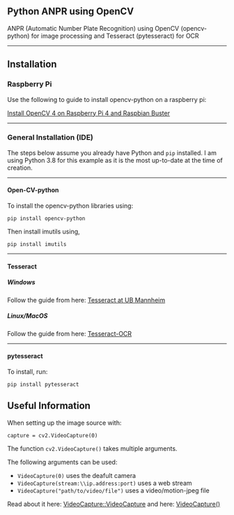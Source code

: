 ## Python ANPR using OpenCV

ANPR (Automatic Number Plate Recognition) using OpenCV (opencv-python) for image processing and Tesseract (pytesseract) for OCR
***
## Installation

### Raspberry Pi
Use the following to guide to install opencv-python on a raspberry pi:

[Install OpenCV 4 on Raspberry Pi 4 and Raspbian Buster](https://www.pyimagesearch.com/2019/09/16/install-opencv-4-on-raspberry-pi-4-and-raspbian-buster/)
***

### General Installation (IDE)
The steps below assume you already have Python and `pip` installed. I am using Python 3.8 for this example as it is the most up-to-date at the time of creation.
***
#### Open-CV-python

To install the opencv-python libraries using:

`pip install opencv-python`

Then install imutils using,

`pip install imutils`
***
#### Tesseract

##### Windows

Follow the guide from here: [Tesseract at UB Mannheim](https://github.com/UB-Mannheim/tesseract/wiki)

##### Linux/MacOS

Follow the guide from here: [Tesseract-OCR](https://github.com/tesseract-ocr/tesseract/wiki)
***
#### pytesseract

To install, run:

`pip install pytesseract`


## Useful Information

When setting up the image source with:

`capture = cv2.VideoCapture(0)`

The function `cv2.VideoCapture()` takes multiple arguments.

The following arguments can be used:
- `VideoCapture(0)` uses the deafult camera
- `VideoCapture(stream:\\ip.address:port)` uses a web stream
- `VideoCapture("path/to/video/file")` uses a video/motion-jpeg file

Read about it here: [VideoCapture::VideoCapture](https://docs.opencv.org/2.4/modules/highgui/doc/reading_and_writing_images_and_video.html#videocapture)
and here: [VideoCapture()](https://docs.opencv.org/3.4/d8/dfe/classcv_1_1VideoCapture.html#a57c0e81e83e60f36c83027dc2a188e80)
